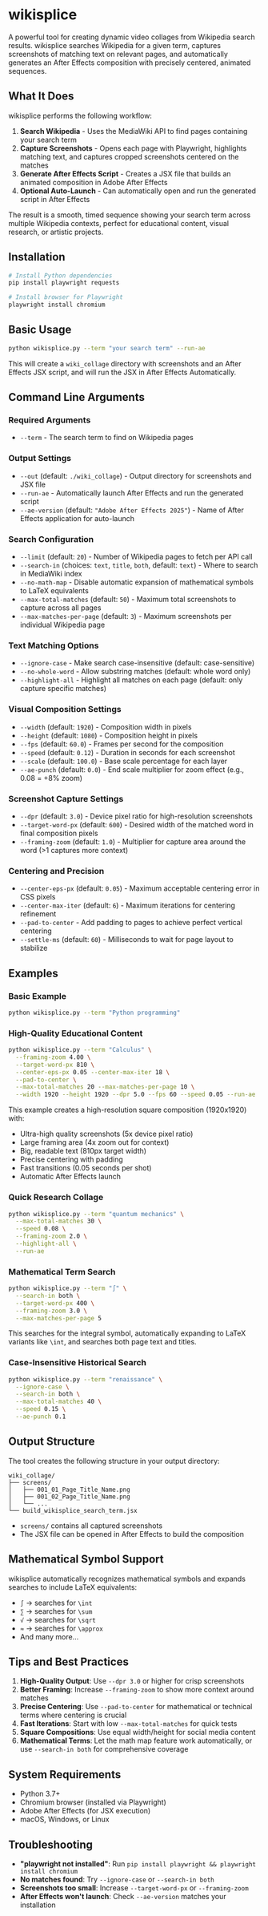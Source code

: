 # wikisplice

A powerful tool for creating dynamic video collages from Wikipedia search results. wikisplice searches Wikipedia for a given term, captures screenshots of matching text on relevant pages, and automatically generates an After Effects composition with precisely centered, animated sequences.

## What It Does

wikisplice performs the following workflow:

1. **Search Wikipedia** - Uses the MediaWiki API to find pages containing your search term
2. **Capture Screenshots** - Opens each page with Playwright, highlights matching text, and captures cropped screenshots centered on the matches
3. **Generate After Effects Script** - Creates a JSX file that builds an animated composition in Adobe After Effects
4. **Optional Auto-Launch** - Can automatically open and run the generated script in After Effects

The result is a smooth, timed sequence showing your search term across multiple Wikipedia contexts, perfect for educational content, visual research, or artistic projects.

## Installation

```bash
# Install Python dependencies
pip install playwright requests

# Install browser for Playwright
playwright install chromium
```

## Basic Usage

```bash
python wikisplice.py --term "your search term" --run-ae
```

This will create a `wiki_collage` directory with screenshots and an After Effects JSX script, and will run the JSX in After Effects Automatically.

## Command Line Arguments

### Required Arguments

- `--term` - The search term to find on Wikipedia pages

### Output Settings

- `--out` (default: `./wiki_collage`) - Output directory for screenshots and JSX file
- `--run-ae` - Automatically launch After Effects and run the generated script
- `--ae-version` (default: `"Adobe After Effects 2025"`) - Name of After Effects application for auto-launch

### Search Configuration

- `--limit` (default: `20`) - Number of Wikipedia pages to fetch per API call
- `--search-in` (choices: `text`, `title`, `both`, default: `text`) - Where to search in MediaWiki index
- `--no-math-map` - Disable automatic expansion of mathematical symbols to LaTeX equivalents
- `--max-total-matches` (default: `50`) - Maximum total screenshots to capture across all pages
- `--max-matches-per-page` (default: `3`) - Maximum screenshots per individual Wikipedia page

### Text Matching Options

- `--ignore-case` - Make search case-insensitive (default: case-sensitive)
- `--no-whole-word` - Allow substring matches (default: whole word only)
- `--highlight-all` - Highlight all matches on each page (default: only capture specific matches)

### Visual Composition Settings

- `--width` (default: `1920`) - Composition width in pixels
- `--height` (default: `1080`) - Composition height in pixels
- `--fps` (default: `60.0`) - Frames per second for the composition
- `--speed` (default: `0.12`) - Duration in seconds for each screenshot
- `--scale` (default: `100.0`) - Base scale percentage for each layer
- `--ae-punch` (default: `0.0`) - End scale multiplier for zoom effect (e.g., 0.08 = +8% zoom)

### Screenshot Capture Settings

- `--dpr` (default: `3.0`) - Device pixel ratio for high-resolution screenshots
- `--target-word-px` (default: `600`) - Desired width of the matched word in final composition pixels
- `--framing-zoom` (default: `1.0`) - Multiplier for capture area around the word (>1 captures more context)

### Centering and Precision

- `--center-eps-px` (default: `0.05`) - Maximum acceptable centering error in CSS pixels
- `--center-max-iter` (default: `6`) - Maximum iterations for centering refinement
- `--pad-to-center` - Add padding to pages to achieve perfect vertical centering
- `--settle-ms` (default: `60`) - Milliseconds to wait for page layout to stabilize

## Examples

### Basic Example
```bash
python wikisplice.py --term "Python programming"
```

### High-Quality Educational Content
```bash
python wikisplice.py --term "Calculus" \
  --framing-zoom 4.00 \
  --target-word-px 810 \
  --center-eps-px 0.05 --center-max-iter 18 \
  --pad-to-center \
  --max-total-matches 20 --max-matches-per-page 10 \
  --width 1920 --height 1920 --dpr 5.0 --fps 60 --speed 0.05 --run-ae
```

This example creates a high-resolution square composition (1920x1920) with:
- Ultra-high quality screenshots (5x device pixel ratio)
- Large framing area (4x zoom out for context)
- Big, readable text (810px target width)
- Precise centering with padding
- Fast transitions (0.05 seconds per shot)
- Automatic After Effects launch

### Quick Research Collage
```bash
python wikisplice.py --term "quantum mechanics" \
  --max-total-matches 30 \
  --speed 0.08 \
  --framing-zoom 2.0 \
  --highlight-all \
  --run-ae
```

### Mathematical Term Search
```bash
python wikisplice.py --term "∫" \
  --search-in both \
  --target-word-px 400 \
  --framing-zoom 3.0 \
  --max-matches-per-page 5
```

This searches for the integral symbol, automatically expanding to LaTeX variants like `\int`, and searches both page text and titles.

### Case-Insensitive Historical Search
```bash
python wikisplice.py --term "renaissance" \
  --ignore-case \
  --search-in both \
  --max-total-matches 40 \
  --speed 0.15 \
  --ae-punch 0.1
```

## Output Structure

The tool creates the following structure in your output directory:

```
wiki_collage/
├── screens/
│   ├── 001_01_Page_Title_Name.png
│   ├── 001_02_Page_Title_Name.png
│   └── ...
└── build_wikisplice_search_term.jsx
```

- `screens/` contains all captured screenshots
- The JSX file can be opened in After Effects to build the composition

## Mathematical Symbol Support

wikisplice automatically recognizes mathematical symbols and expands searches to include LaTeX equivalents:

- `∫` → searches for `\int`
- `∑` → searches for `\sum`
- `√` → searches for `\sqrt`
- `≈` → searches for `\approx`
- And many more...

## Tips and Best Practices

1. **High-Quality Output**: Use `--dpr 3.0` or higher for crisp screenshots
2. **Better Framing**: Increase `--framing-zoom` to show more context around matches
3. **Precise Centering**: Use `--pad-to-center` for mathematical or technical terms where centering is crucial
4. **Fast Iterations**: Start with low `--max-total-matches` for quick tests
5. **Square Compositions**: Use equal width/height for social media content
6. **Mathematical Terms**: Let the math map feature work automatically, or use `--search-in both` for comprehensive coverage

## System Requirements

- Python 3.7+
- Chromium browser (installed via Playwright)
- Adobe After Effects (for JSX execution)
- macOS, Windows, or Linux

## Troubleshooting

- **"playwright not installed"**: Run `pip install playwright && playwright install chromium`
- **No matches found**: Try `--ignore-case` or `--search-in both`
- **Screenshots too small**: Increase `--target-word-px` or `--framing-zoom`
- **After Effects won't launch**: Check `--ae-version` matches your installation
